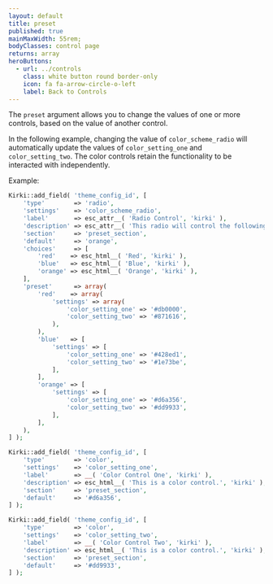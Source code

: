 ```yaml
---
layout: default
title: preset
published: true
mainMaxWidth: 55rem;
bodyClasses: control page
returns: array
heroButtons:
  - url: ../controls
    class: white button round border-only
    icon: fa fa-arrow-circle-o-left
    label: Back to Controls
---
```


The `preset` argument allows you to change the values of one or more controls, based on the value of another control.

In the following example, changing the value of `color_scheme_radio` will automatically update the values of `color_setting_one` and `color_setting_two`. The color controls retain the functionality to be interacted with independently.

Example:

```php
Kirki::add_field( 'theme_config_id', [
	'type'        => 'radio',
	'settings'    => 'color_scheme_radio',
	'label'       => esc_attr__( 'Radio Control', 'kirki' ),
	'description' => esc_attr__( 'This radio will control the following two color controls.', 'kirki' ),
	'section'     => 'preset_section',
	'default'     => 'orange',
	'choices'     => [
		'red'    => esc_html__( 'Red', 'kirki' ),
		'blue'   => esc_html__( 'Blue', 'kirki' ),
		'orange' => esc_html__( 'Orange', 'kirki' ),
	],
	'preset'      => array(
		'red'    => array(
			'settings' => array(
				'color_setting_one' => '#db0000',
				'color_setting_two' => '#871616',
			),
		),
		'blue'   => [
			'settings' => [
				'color_setting_one' => '#428ed1',
				'color_setting_two' => '#1e73be',
			],
		],
		'orange' => [
			'settings' => [
				'color_setting_one' => '#d6a356',
				'color_setting_two' => '#dd9933',
			],
		],
	),
] );

Kirki::add_field( 'theme_config_id', [
	'type'        => 'color',
	'settings'    => 'color_setting_one',
	'label'       => __( 'Color Control One', 'kirki' ),
	'description' => esc_html__( 'This is a color control.', 'kirki' ),
	'section'     => 'preset_section',
	'default'     => '#d6a356',
] );

Kirki::add_field( 'theme_config_id', [
	'type'        => 'color',
	'settings'    => 'color_setting_two',
	'label'       => __( 'Color Control Two', 'kirki' ),
	'description' => esc_html__( 'This is a color control.', 'kirki' ),
	'section'     => 'preset_section',
	'default'     => '#dd9933',
] );
```
